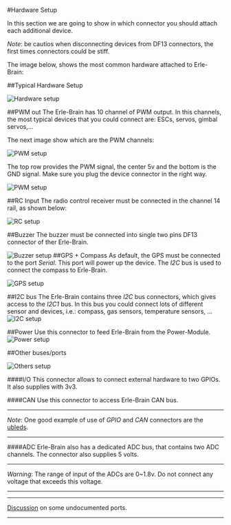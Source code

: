#Hardware Setup

In this section we are going to show in which connector you should attach each additional device. 

*Note*: be cautios when disconnecting devices from DF13 connectors, the first times connectors could be stiff.

The image below, shows the most common hardware attached to Erle-Brain:

##Typical Hardware Setup

![Hardware setup](../../img/hardwaresetup/HardwareSetUp.png)



##PWM out
The Erle-Brain has 10 channel of PWM output. In this channels, the most typical devices that you could connect are: ESCs, servos, gimbal servos,...

The next image show which are the PWM channels:

![PWM setup](../../img/hardwaresetup/PWM_setup.png)

The top row provides the PWM signal, the center 5v and the bottom is the GND signal. Make sure you plug the device connector in the right way.

![PWM setup](../../img/hardwaresetup/PWMsetup.png)

##RC Input
The radio control receiver must be connected in the channel 14 rail, as shown below:

![RC setup](../../img/hardwaresetup/RCsetup.png)

##Buzzer
The buzzer must be connected into single two pins DF13 connector of ther Erle-Brain.

![Buzzer setup](../../img/hardwaresetup/Buzzersetup.png)
##GPS + Compass
As default, the GPS must be connected to the port *Serial*. This port will power up the device.
The *I2C* bus is used to connect the compass to Erle-Brain.

![GPS setup](../../img/hardwaresetup/GPSsetup.png)

##I2C bus
The Erle-Brain contains three *I2C* bus connectors, which gives access to the *I2C1* bus. In this bus you could connect lots of different sensor and devices, i.e.: compass, gas sensors, temperature sensors, ...
![I2C setup](../../../en/img/hardwaresetup/I2Csetup.png)

##Power
Use this connector to feed Erle-Brain from the Power-Module.
![Power setup](../../../en/img/hardwaresetup/PowerSetup.png)

##Other buses/ports

![Others setup](../../../en/img/hardwaresetup/OtherSetup.png)

####I/O
This connector allows to connect external hardware to two GPIOs. It also supplies with 3v3.

####CAN
Use this connector to access Erle-Brain CAN bus.

------------------------------------------------
*Note*: One good example of use of *GPIO* and *CAN* connectors are the [ubleds](https://www.youtube.com/watch?v=GHeZ_jrA8lg).

------------------------------------------------

####ADC
Erle-Brain also has a dedicated ADC bus, that contains two ADC channels. The connector also supplies 5 volts. 


--------
*Warning*: The range of input of the ADCs are 0~1.8v. Do not connect any voltage that exceeds this voltage.

--------


----

[Discussion](http://forum.erlerobotics.com/t/missing-doc-on-erle-brain/125) on some undocumented ports.

----